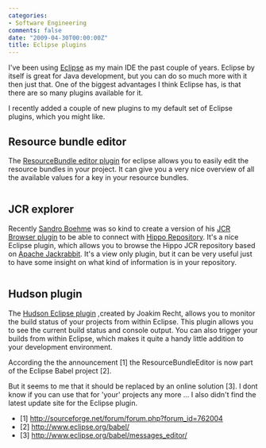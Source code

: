 ```yaml
---
categories:
- Software Engineering
comments: false
date: "2009-04-30T00:00:00Z"
title: Eclipse plugins
---
```


I've been using <a href="http://www.eclipse.org/">Eclipse</a> as my main IDE the past couple of years. Eclipse by itself is great for Java development, but you can do so much more with it then just that. One of the biggest advantages I think Eclipse has, is that there are so many plugins available for it.

I recently added a couple of new plugins to my default set of Eclipse plugins, which you might like.

## Resource bundle editor
The <a href="http://sourceforge.net/projects/eclipse-rbe/">ResourceBundle editor plugin</a> for eclipse allows you to easily edit the resource bundles in your project. It can give you a very nice overview of all the available values for a key in your resource bundles.

<img  src="http://3.bp.blogspot.com/_hd6Y7yyFK7E/SgiVTBiUYwI/AAAAAAAAANc/LiXkZe_v4UA/s320/screenshot-rbeditor.jpg" alt="" id="BLOGGER_PHOTO_ID_5334677912682783490" border="0" class="img-fluid"/>

## JCR explorer

Recently <a href="https://www.xing.com/profile/Sandro_Boehme">Sandro Boehme</a> was so kind to create a version of his <a href="http://sourceforge.net/project/showfiles.php?group_id=154841">JCR Browser plugin</a> to be able to connect with <a href="http://docs.onehippo.org/">Hippo Repository</a>.
It's a nice Eclipse plugin, which allows you to browse the Hippo JCR repository based on <a href="http://jackrabbit.apache.org/">Apache Jackrabbit</a>. It's a view only plugin, but it can be very useful just to have some insight on what kind of information is in your repository.

<img  src="http://2.bp.blogspot.com/_hd6Y7yyFK7E/SgiSpMYTqeI/AAAAAAAAANU/MmPQaNByK9o/s320/screenshot-jcrexplorer.jpg" alt="" id="BLOGGER_PHOTO_ID_5334674995015821794" border="0" class="img-fluid" />


## Hudson plugin

The <a href="http://code.google.com/p/hudson-eclipse/">Hudson Eclipse plugin</a> ,created by Joakim Recht, allows you to monitor the build status of your projects from within Eclipse.
This plugin allows you to see the current build status and console output. You can also trigger your builds from within Eclipse, which makes it quite a handy little addition to your development environment.
<img class="img-fluid" src="http://4.bp.blogspot.com/_hd6Y7yyFK7E/SgiW2MBdf7I/AAAAAAAAANk/fWJhAWauuZM/s320/screenshot-hudson.jpg" alt="" id="BLOGGER_PHOTO_ID_5334679616304807858" border="0" />

According the the announcement [1] the ResourceBundleEditor is now part of the Eclipse Babel project [2].

But it seems to me that it should be replaced by an online solution [3]. I dont know if you can use that for 'your' projects any more ... I also didn't find the latest update site for the Eclipse plugin.


+ [1] http://sourceforge.net/forum/forum.php?forum_id=762004
+ [2] http://www.eclipse.org/babel/
+ [3] http://www.eclipse.org/babel/messages_editor/
